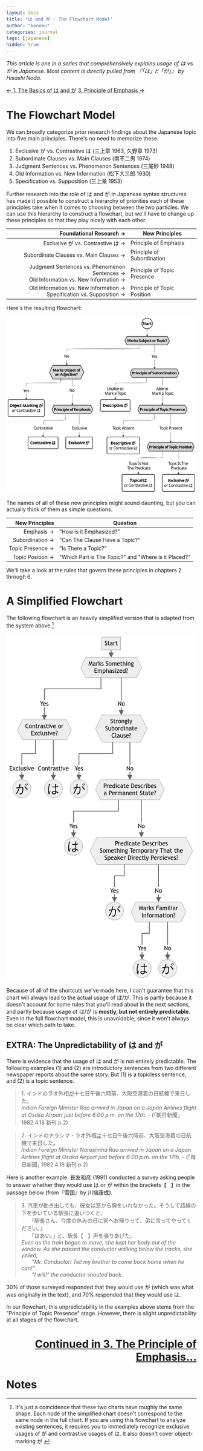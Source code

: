 ```yaml
---
layout: docs
title: "は and が - The Flowchart Model"
author: "konomu"
categories: journal
tags: [japanese]
hidden: true
---
```


*This article is one in a series that comprehensively explains usage of は vs. が in Japanese. Most content is directly pulled from 『｢は｣ と ｢が｣』 by Hisashi Noda.*

<div class="arrow-container">
        <a href="wa-ga-basics.html" class="nav-arrow">← 1. The Basics of は and が</a>
        <a href="wa-ga-emphasis.html" class="nav-arrow">3. Principle of Emphasis →</a>
</div>

# The Flowchart Model

We can broadly categorize prior research findings about the Japanese topic into five main principles. There's no need to memorize these. 

1. Exclusive が vs. Contrastive は (三上章 1963, 久野章 1973)
2. Subordinate Clauses vs. Main Clauses (南不二男 1974)
3. Judgment Sentences vs. Phenomenon Sentences (三尾砂 1948)
4. Old Information vs. New Information (松下大三郎 1930) 
5. Specification vs. Supposition (三上章 1953)

Further research into the role of は and が in Japanese syntax structures has made it possible to construct a hierarchy of priorities each of these principles take when it comes to choosing between the two particles. We can use this hierarchy to construct a flowchart, but we'll have to change up these principles so that they play nicely with each other.

| Foundational Research →    | New Principles     |
| -------------: | ------------- |
| Exclusive が vs. Contrastive は → | Principle of Emphasis |
| Subordinate Clauses vs. Main Clauses → | Principle of Subordination |
| Judgment Sentences vs. Phenomenon Sentences →<br> Old Information vs. New Information → | Principle of Topic Presence |
| Old Information vs. New Information →<br> Specification vs. Supposition → | Principle of Topic Position |

Here's the resulting flowchart:

![Flowchart](assets/img/flowchart.png)

The names of all of these new principles might sound daunting, but you can actually think of them as simple questions.

| New Principles   | Question     |
| -------------: | ------------- |
| Emphasis → | "How is it Emphasized?" |
| Subordination → | "Can The Clause Have a Topic?" |
| Topic Presence → | "Is There a Topic?" |
| Topic Position → | "Which Part is The Topic?" and "Where is it Placed?" |

We'll take a look at the rules that govern these principles in chapters 2 through 6.

# <a name="simplified" style="text-decoration: none; pointer-events: none;">A Simplified Flowchart

The following flowchart is an heavily simplified version that is adapted from the system above.[^1]

[^1]: It's just a coincidence that these two charts have roughly the same shape. Each node of the simplified chart doesn't correspond to the same node in the full chart. If you are using this flowchart to analyze existing sentences, it requires you to immediately recognize exclusive usages of が and contrastive usages of は. It also doesn't cover object-marking が.

![Simplified flowchart](assets/img/simple-flowchart.png)

Because of all of the shortcuts we've made here, I can't guarantee that this chart will always lead to the actual usage of は/が. This is partly because it doesn't account for some rules that you'll read about in the next sections, and partly because usage of は/が is **mostly, but not entirely predictable**. Even in the full flowchart model, this is unavoidable, since it won't always be clear which path to take.

## EXTRA: The Unpredictability of は and が

There is evidence that the usage of は and が is not entirely predictable. The following examples (1) and (2) are introductory sentences from two different newspaper reports about the same story. But (1) is a topicless sentence, and (2) is a topic sentence.

> 1\. インドのラオ外相<u>が</u>十七日午後六時前、大阪空港着の日航機で来日した。<br>*Indian Foreign Minister Rao arrived in Japan on a Japan Airlines flight at Osaka Airport just before 6:00 p.m. on the 17th.* - (｢朝日新聞｣ 1982.4.18 新刊 p.2)

> 2\. インドのナラシマ・ラオ外相<u>は</u>十七日午後六時前、大阪空港着の日航機で来日した。<br>*Indian Foreign Minister Narasimha Rao arrived in Japan on a Japan Airlines flight at Osaka Airport just before 6:00 p.m. on the 17th.* - (｢毎日新聞｣ 1982.4.18 新刊 p.2)

Here is another example. 長友和彦 (1991) conducted a survey asking people to answer whether they would use は or が within the brackets【 &nbsp;&nbsp;】in the passage below (from『雪国』by 川端康成).

>3\. 汽車が動き出しても、彼女は窓から胸をいれなかった。そうして路線の下を歩いている駅長に追いつくと、<br>&nbsp;&nbsp;&nbsp;&nbsp;&nbsp;&nbsp;&nbsp;｢駅長さん、今度の休みの日に家へお帰りって、弟に言ってやってください。｣<br>&nbsp;&nbsp;&nbsp;&nbsp;&nbsp;&nbsp;&nbsp;｢はあい。｣ と、駅長【  &nbsp;&nbsp;】声を張りあげた。<br>*Even as the train began to move, she kept her body out of the window. As she passed the conductor walking below the tracks, she yelled,<br>&nbsp;&nbsp;&nbsp;&nbsp;&nbsp;&nbsp;&nbsp;"Mr. Conductor! Tell my brother to come back home when he can!"<br>&nbsp;&nbsp;&nbsp;&nbsp;&nbsp;&nbsp;&nbsp;"I will!" the conductor shouted back.*

30% of those surveyed responded that they would use が (which was what was originally in the text), and 70% responded that they would use は.

In our flowchart, this unpredictability in the examples above stems from the "Principle of Topic Presence" stage. However, there is slight unpredictability at all stages of the flowchart.

<h1 style="text-align:right;">
  <a href="/wa-ga-emphasis">Continued in 3. The Principle of Emphasis...</a>
</h1>

# Notes